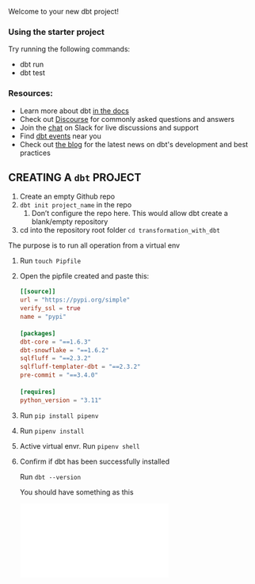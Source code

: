 Welcome to your new dbt project!

### Using the starter project

Try running the following commands:
- dbt run
- dbt test


### Resources:
- Learn more about dbt [in the docs](https://docs.getdbt.com/docs/introduction)
- Check out [Discourse](https://discourse.getdbt.com/) for commonly asked questions and answers
- Join the [chat](https://community.getdbt.com/) on Slack for live discussions and support
- Find [dbt events](https://events.getdbt.com) near you
- Check out [the blog](https://blog.getdbt.com/) for the latest news on dbt's development and best practices


## CREATING A `dbt` PROJECT

1. Create an empty Github repo
2. `dbt init project_name` in the repo
    1. Don’t configure the repo here. This would allow dbt create a blank/empty repository
3. cd into the repository root folder `cd transformation_with_dbt`

The purpose is to run all operation from a virtual env

1. Run `touch Pipfile`
2. Open the pipfile created and paste this:
    
    ```toml
    [[source]]
    url = "https://pypi.org/simple"
    verify_ssl = true
    name = "pypi"
    
    [packages]
    dbt-core = "==1.6.3"
    dbt-snowflake = "==1.6.2"
    sqlfluff = "==2.3.2"
    sqlfluff-templater-dbt = "==2.3.2"
    pre-commit = "==3.4.0"
    
    [requires]
    python_version = "3.11"
    ```
    
3. Run `pip install pipenv`
4. Run `pipenv install`
5. Active virtual envr. Run `pipenv shell`
6. Confirm if dbt has been successfully installed
    
    Run `dbt --version`
    
    You should have something as this
    
    ![dbt debug](.img/1.img)